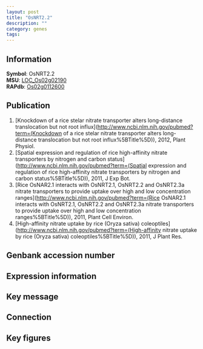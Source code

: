 ```yaml
---
layout: post
title: "OsNRT2.2"
description: ""
category: genes
tags: 
---
```


## Information
__Symbol__: OsNRT2.2  
__MSU__: [LOC_Os02g02190](http://rice.plantbiology.msu.edu/cgi-bin/ORF_infopage.cgi?orf=LOC_Os02g02190)  
__RAPdb__: [Os02g0112600](http://rapdb.dna.affrc.go.jp/viewer/gbrowse_details/irgsp1?name=Os02g0112600)  

## Publication
1. [Knockdown of a rice stelar nitrate transporter alters long-distance translocation but not root influx](http://www.ncbi.nlm.nih.gov/pubmed?term=(Knockdown of a rice stelar nitrate transporter alters long-distance translocation but not root influx%5BTitle%5D)), 2012, Plant Physiol.
2. [Spatial expression and regulation of rice high-affinity nitrate transporters by nitrogen and carbon status](http://www.ncbi.nlm.nih.gov/pubmed?term=(Spatial expression and regulation of rice high-affinity nitrate transporters by nitrogen and carbon status%5BTitle%5D)), 2011, J Exp Bot.
3. [Rice OsNAR2.1 interacts with OsNRT2.1, OsNRT2.2 and OsNRT2.3a nitrate transporters to provide uptake over high and low concentration ranges](http://www.ncbi.nlm.nih.gov/pubmed?term=(Rice OsNAR2.1 interacts with OsNRT2.1, OsNRT2.2 and OsNRT2.3a nitrate transporters to provide uptake over high and low concentration ranges%5BTitle%5D)), 2011, Plant Cell Environ.
4. [High-affinity nitrate uptake by rice (Oryza sativa) coleoptiles](http://www.ncbi.nlm.nih.gov/pubmed?term=(High-affinity nitrate uptake by rice (Oryza sativa) coleoptiles%5BTitle%5D)), 2011, J Plant Res.

## Genbank accession number

## Expression information

## Key message

## Connection

## Key figures


